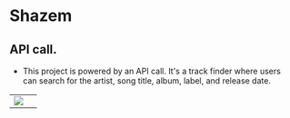 # Shazem

## API call.

- This project is powered by an API call. It's a track finder where users can search for the artist, song title, album, label, and release date.

<table>
  <tr>
    <td><img src="https://github.com/user-attachments/assets/9246fc37-d7b4-4be5-9305-bad115185c3c"><td>
  </tr>
</table>